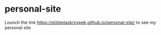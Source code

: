 # personal-site

Lounch the link https://elzbietaskrzypek.github.io/personal-site/ to see my personal site
